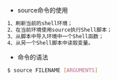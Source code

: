 - source命令的使用

```tex
1、刷新当前的shell环境；
2、在当前环境使用source执行Shell脚本；
3、从脚本中导入环境中一个Shell函数；
4、从另一个Shell脚本中读取变量。
```

- 命令的语法

```bash
$ source FILENAME [ARGUMENTS]
```

